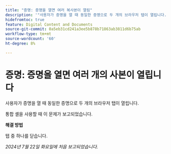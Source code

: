 ```yaml
---
title: "증명: 증명을 열면 여러 복사본이 열림"
description: '"사용자가 증명을 열 때 동일한 증명으로 두 개의 브라우저 탭이 열립니다. ”'
hidefromtoc: true
feature: Digital Content and Documents
source-git-commit: 0a5eb31cd241a3ee5b878b71863ab3811d6b75ab
workflow-type: tm+mt
source-wordcount: '60'
ht-degree: 8%

---
```



# 증명: 증명을 열면 여러 개의 사본이 열립니다

사용자가 증명을 열 때 동일한 증명으로 두 개의 브라우저 탭이 열립니다.

통합 셸을 사용할 때 이 문제가 보고되었습니다.

**해결 방법**

탭 중 하나를 닫습니다.

_2024년 7월 22일 화요일에 처음 보고되었습니다._
